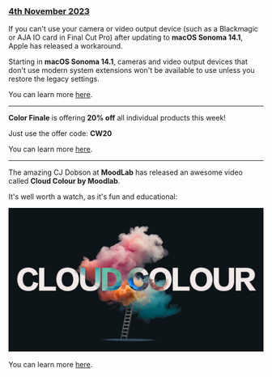 ### [4th November 2023](/news/20231104)

If you can't use your camera or video output device (such as a Blackmagic or AJA IO card in Final Cut Pro) after updating to **macOS Sonoma 14.1**, Apple has released a workaround.

Starting in **macOS Sonoma 14.1**, cameras and video output devices that don't use modern system extensions won't be available to use unless you restore the legacy settings.

You can learn more [here](https://support.apple.com/en-us/HT213969).

---

**Color Finale** is offering **20% off** all individual products this week!

Just use the offer code: **CW20**

You can learn more [here](https://colorfinale.com/store).

---

The amazing CJ Dobson at **MoodLab** has released an awesome video called **Cloud Colour by Moodlab**.

It's well worth a watch, as it's fun and educational:

[![](/static/cloudlab.jpeg)](https://www.youtube.com/watch?v=f3CGcS_G_UU)

You can learn more [here](https://moodlab.online/cloud-colour).